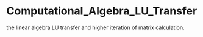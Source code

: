 # Computational_Algebra_LU_Transfer
the linear algebra LU transfer and higher iteration of matrix calculation.
